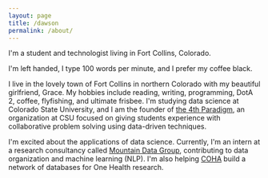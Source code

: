 ```yaml
---
layout: page
title: /dawson
permalink: /about/
---
```


I'm a student and technologist living in Fort Collins, Colorado.
</br>

I'm left handed, I type 100 words per minute, and I prefer my coffee black.
</br>

I live in the lovely town of Fort Collins in northern Colorado with my beautiful girlfriend, Grace. My hobbies include reading, writing, programming, DotA 2, coffee, flyfishing, and ultimate frisbee. I'm studying data science at Colorado State University, and I am the founder of [the 4th Paradigm](http://www.the4thparadigm.com), an organization at CSU focused on giving students experience with collaborative problem solving using data-driven techniques.
</br>

I'm excited about the applications of data science. Currently, I'm an intern at a research consultancy called [Mountain Data Group](http://www.mountaindatagroup.com), contributing to data organization and machine learning (NLP). I'm also helping [COHA](http://www.ctsaonehealthalliance.org) build a network of databases for One Health research.

